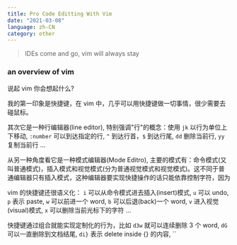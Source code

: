 ```yaml
---
title: Pro Code Editting With Vim
date: "2021-03-08"
language: zh-CN
category: other
---
```


> IDEs come and go, vim will always stay

### an overview of vim

说起 vim 你会想起什么?

我的第一印象是快捷键，在 vim 中，几乎可以用快捷键做一切事情，很少需要去碰鼠标。

其次它是一种行编辑器(line editor), 特别强调"行"的概念：使用 `jk` 以行为单位上下移动, `:number` 可以到达指定的行, `^` 到达行首，`$` 到达行尾, `dd` 删除当前行, `yy` 复制当前行 ...

从另一种角度看它是一种模式编辑器(Mode Editro), 主要的模式有：命令模式(又叫普通模式)，插入模式和视觉模式(分为普通视觉模式和视觉模式)。这不同于普通编辑器只有插入模式，这种编辑器要实现快捷操作的话只能依靠控制字符，因为

vim 的快捷键还很语义化： `i` 可以从命令模式进去插入(insert)模式, `u` 可以 undo, `p` 表示 paste, `w` 可以前进一个 word, `b` 可以后退(back)一个 word, `v` 进入视觉(visual)模式, `x` 可以删除当前光标下的字符 ...

快捷键通过组合就能实现定制化的行为，比如 `d3w` 就可以连续删除 3 个 word, `dG` 可以一直删除到文档结尾, `di}` 表示 delete inside {} 的内容, ``
